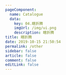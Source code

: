 ```yaml
---
pageComponent: 
  name: Catalogue
  data: 
    key: 04.瞎折腾
    imgUrl: /img/ui.png
    description: 瞎折腾
title: 瞎折腾
date: 2019-10-15 21:50:54
permalink: /other
sidebar: false
article: false
comment: false
editLink: false
---
```

